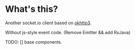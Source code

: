 # What's this?
Another socket.io client based on [okhttp3](http://square.github.io/okhttp/).

Without js-style event code. (Remove Emitter && add RxJava)

TODO:
[] base components.